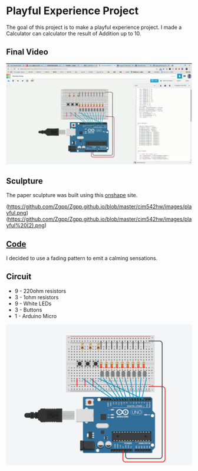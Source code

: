 # Playful Experience Project

The goal of this project is to make a playful experience project. I made a Calculator can calculator the result of Addition up to 10.

## Final Video

![Final Video](https://github.com/Zgpp/Zgpp.github.io/blob/master/cim542hw/images/playful.gif)

## Sculpture

The paper sculpture was built using this [onshape](https://cad.onshape.com/) site. 

(https://github.com/Zgpp/Zgpp.github.io/blob/master/cim542hw/images/playful.png)
(https://github.com/Zgpp/Zgpp.github.io/blob/master/cim542hw/images/playful%20(2).png)

## [Code](/arduino/lightPattern/lightPattern.ino)

I decided to use a fading pattern to emit a calming sensations.

## Circuit

* 9 - 220ohm resistors
* 3 - 1ohm resistors
* 9 - White LEDs
* 3 - Buttons
* 1 - Arduino Micro

![General Circuit](https://github.com/Zgpp/Zgpp.github.io/blob/master/cim542hw/images/playful%20circuits.png)
